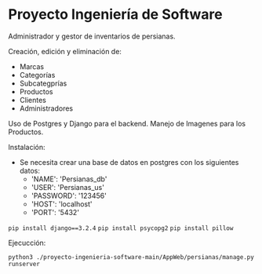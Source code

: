 # Proyecto Ingeniería de Software

Administrador y gestor de inventarios de persianas.

Creación, edición y  eliminación de:
  + Marcas
  + Categorías
  + Subcategprías
  + Productos
  + Clientes
  + Administradores

Uso de Postgres y Django para el backend.
Manejo de Imagenes para los Productos.


Instalación:

+ Se necesita crear una base de datos en postgres con los siguientes datos:
  + 'NAME': 'Persianas_db'
  + 'USER': 'Persianas_us'
  + 'PASSWORD': '123456'
  + 'HOST': 'localhost'
  + 'PORT': '5432'

`pip install django==3.2.4`
`pip install psycopg2`
`pip install pillow`

Ejecucción:

`python3 ./proyecto-ingenieria-software-main/AppWeb/persianas/manage.py runserver`
